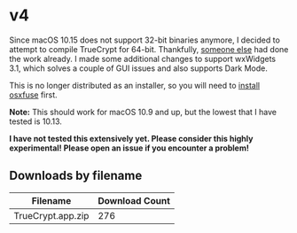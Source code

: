 # v4

Since macOS 10.15 does not support 32-bit binaries anymore, I decided to attempt to compile TrueCrypt for 64-bit. Thankfully, [someone else](https://github.com/neurodroid/TrueCrypt) had done the work already. I made some additional changes to support wxWidgets 3.1, which solves a couple of GUI issues and also supports Dark Mode.

This is no longer distributed as an installer, so you will need to [install osxfuse](https://osxfuse.github.io/) first.

**Note:** This should work for macOS 10.9 and up, but the lowest that I have tested is 10.13.

**I have not tested this extensively yet. Please consider this highly experimental! Please open an issue if you encounter a problem!**

## Downloads by filename

Filename          | Download Count
----------------- | --------------
TrueCrypt.app.zip |            276
